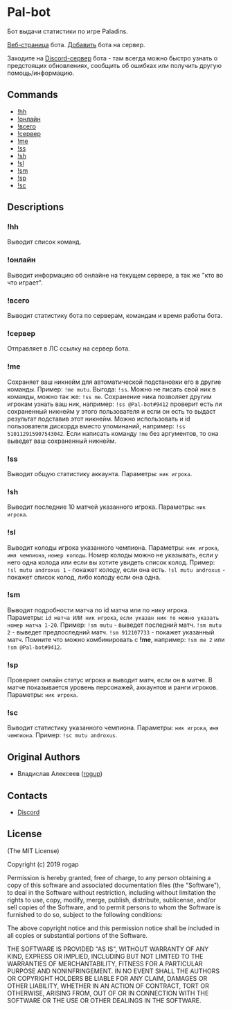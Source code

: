 # Pal-bot

Бот выдачи статистики по игре Paladins.

[Веб-страница](https://webmyself.ru/pal-bot/) бота. 
[Добавить](https://discordapp.com/oauth2/authorize?client_id=626327927050600448&permissions=247872&scope=bot) бота на сервер.

Заходите на [Discord-сервер](https://discord.gg/RG9WQtP) бота - там всегда можно быстро узнать о предстоящих обновлениях, сообщить об ошибках или получить другую помощь/информацию.

## Commands

* [!hh](#hh)
* [!онлайн](#онлайн)
* [!всего](#всего)
* [!сервер](#сервер)
* [!me](#me)
* [!ss](#ss)
* [!sh](#sh)
* [!sl](#sl)
* [!sm](#sm)
* [!sp](#sp)
* [!sc](#sc)

## Descriptions

### !hh

Выводит список команд.

### !онлайн

Выводит информацию об онлайне на текущем сервере, а так же "кто во что играет".

### !всего

Выводит статистику бота по серверам, командам и время работы бота.

### !сервер

Отправляет в ЛС ссылку на сервер бота.

### !me

Сохраняет ваш никнейм для автоматической подстановки его в другие команды. Пример: `!me mutu`. Выгода: `!ss`. Можно не писать свой ник в команды, можно так же: `!ss me`. Сохранение ника позволяет другим игрокам узнать ваш ник, например: `!ss @Pal-bot#9412` проверит есть ли сохраненный никнейм у этого пользователя и если он есть то выдаст результат подставив этот никнейм. Можно использовать и id пользователя дискорда вместо упоминаний, например: `!ss 510112915907543042`. Если написать команду `!me` без аргументов, то она выведет ваш сохраненный никнейм.

### !ss

Выводит общую статистику аккаунта. Параметры: `ник игрока`.

### !sh

Выводит последние 10 матчей указанного игрока. Параметры: `ник игрока`.

### !sl

Выводит колоды игрока указанного чемпиона. Параметры: `ник игрока`, `имя чемпиона`, `номер колоды`. Номер колоды можно не указывать, если у него одна колода или если вы хотите увидеть список колод. Пример: `!sl mutu androxus 1` - покажет колоду, если она есть. `!sl mutu androxus` - покажет список колод, либо колоду если она одна.

### !sm

Выводит подробности матча по id матча или по нику игрока. Параметры: `id матча ИЛИ ник игрока`, `если указан ник то можно указать номер матча 1-20`. Пример: `!sm mutu` - выведет последний матч. `!sm mutu 2` - выведет предпоследний матч. `!sm 912107733` - покажет указанный матч. Помните что можно комбинировать с __!me__, например: `!sm me 2` или `!sm @Pal-bot#9412`.

### !sp

Проверяет онлайн статус игрока и выводит матч, если он в матче. В матче показывается уровень персонажей, аккаунтов и ранги игроков. Параметры: `ник игрока`.

### !sc

Выводит статистику указанного чемпиона. Параметры: `ник игрока`, `имя чемпиона`. Пример: `!sc mutu androxus`.

## Original Authors

* Владислав Алексеев ([rogup](https://github.com/rogap))

## Contacts

* [Discord](https://discord.gg/RG9WQtP)

## License

(The MIT License)

Copyright (c) 2019 rogap

Permission is hereby granted, free of charge, to any person obtaining a copy
of this software and associated documentation files (the "Software"), to deal
in the Software without restriction, including without limitation the rights
to use, copy, modify, merge, publish, distribute, sublicense, and/or sell
copies of the Software, and to permit persons to whom the Software is
furnished to do so, subject to the following conditions:

The above copyright notice and this permission notice shall be included in all
copies or substantial portions of the Software.

THE SOFTWARE IS PROVIDED "AS IS", WITHOUT WARRANTY OF ANY KIND, EXPRESS OR
IMPLIED, INCLUDING BUT NOT LIMITED TO THE WARRANTIES OF MERCHANTABILITY,
FITNESS FOR A PARTICULAR PURPOSE AND NONINFRINGEMENT. IN NO EVENT SHALL THE
AUTHORS OR COPYRIGHT HOLDERS BE LIABLE FOR ANY CLAIM, DAMAGES OR OTHER
LIABILITY, WHETHER IN AN ACTION OF CONTRACT, TORT OR OTHERWISE, ARISING FROM,
OUT OF OR IN CONNECTION WITH THE SOFTWARE OR THE USE OR OTHER DEALINGS IN THE
SOFTWARE.
